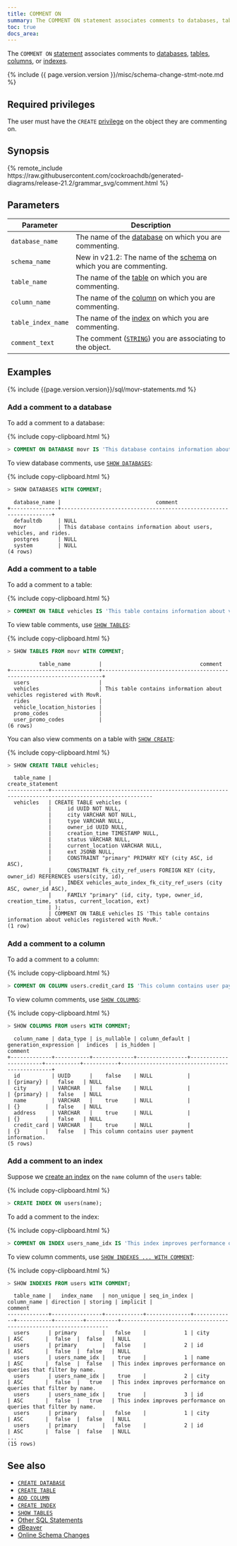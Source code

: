 ```yaml
---
title: COMMENT ON
summary: The COMMENT ON statement associates comments to databases, tables, columns, or indexes.
toc: true
docs_area: 
---
```


The `COMMENT ON` [statement](sql-statements.html) associates comments to [databases](create-database.html), [tables](create-table.html), [columns](add-column.html), or [indexes](indexes.html).

{% include {{ page.version.version }}/misc/schema-change-stmt-note.md %}

## Required privileges

The user must have the `CREATE` [privilege](authorization.html#assign-privileges) on the object they are commenting on.

## Synopsis

<div>
{% remote_include https://raw.githubusercontent.com/cockroachdb/generated-diagrams/release-21.2/grammar_svg/comment.html %}
</div>

## Parameters

 Parameter | Description
------------|--------------
`database_name` | The name of the [database](create-database.html) on which you are commenting.
`schema_name` | <span class="version-tag">New in v21.2</span>: The name of the [schema](create-schema.html) on which you are commenting.
`table_name` | The name of the [table](create-table.html) on which you are commenting.
`column_name` | The name of the [column](add-column.html) on which you are commenting.
`table_index_name` | The name of the [index](indexes.html) on which you are commenting.
`comment_text` | The comment ([`STRING`](string.html)) you are associating to the object.

## Examples

{% include {{page.version.version}}/sql/movr-statements.md %}

### Add a comment to a database

To add a comment to a database:

{% include copy-clipboard.html %}
~~~ sql
> COMMENT ON DATABASE movr IS 'This database contains information about users, vehicles, and rides.';
~~~

To view database comments, use [`SHOW DATABASES`](show-databases.html):

{% include copy-clipboard.html %}
~~~ sql
> SHOW DATABASES WITH COMMENT;
~~~

~~~
  database_name |                              comment
+---------------+-------------------------------------------------------------------+
  defaultdb     | NULL
  movr          | This database contains information about users, vehicles, and rides.
  postgres      | NULL
  system        | NULL
(4 rows)
~~~

### Add a comment to a table

To add a comment to a table:

{% include copy-clipboard.html %}
~~~ sql
> COMMENT ON TABLE vehicles IS 'This table contains information about vehicles registered with MovR.';
~~~

To view table comments, use [`SHOW TABLES`](show-tables.html):

{% include copy-clipboard.html %}
~~~ sql
> SHOW TABLES FROM movr WITH COMMENT;
~~~

~~~
          table_name         |                               comment
+----------------------------+----------------------------------------------------------------------+
  users                      |
  vehicles                   | This table contains information about vehicles registered with MovR.
  rides                      |
  vehicle_location_histories |
  promo_codes                |
  user_promo_codes           |
(6 rows)
~~~

 You can also view comments on a table with [`SHOW CREATE`](show-create.html):

{% include copy-clipboard.html %}
~~~ sql
> SHOW CREATE TABLE vehicles;
~~~

~~~
  table_name |                                          create_statement
-------------+------------------------------------------------------------------------------------------------------
  vehicles   | CREATE TABLE vehicles (
             |     id UUID NOT NULL,
             |     city VARCHAR NOT NULL,
             |     type VARCHAR NULL,
             |     owner_id UUID NULL,
             |     creation_time TIMESTAMP NULL,
             |     status VARCHAR NULL,
             |     current_location VARCHAR NULL,
             |     ext JSONB NULL,
             |     CONSTRAINT "primary" PRIMARY KEY (city ASC, id ASC),
             |     CONSTRAINT fk_city_ref_users FOREIGN KEY (city, owner_id) REFERENCES users(city, id),
             |     INDEX vehicles_auto_index_fk_city_ref_users (city ASC, owner_id ASC),
             |     FAMILY "primary" (id, city, type, owner_id, creation_time, status, current_location, ext)
             | );
             | COMMENT ON TABLE vehicles IS 'This table contains information about vehicles registered with MovR.'
(1 row)
~~~

### Add a comment to a column

To add a comment to a column:

{% include copy-clipboard.html %}
~~~ sql
> COMMENT ON COLUMN users.credit_card IS 'This column contains user payment information.';
~~~

To view column comments, use [`SHOW COLUMNS`](show-columns.html):

{% include copy-clipboard.html %}
~~~ sql
> SHOW COLUMNS FROM users WITH COMMENT;
~~~

~~~
  column_name | data_type | is_nullable | column_default | generation_expression |  indices  | is_hidden |                    comment
+-------------+-----------+-------------+----------------+-----------------------+-----------+-----------+------------------------------------------------+
  id          | UUID      |    false    | NULL           |                       | {primary} |   false   | NULL
  city        | VARCHAR   |    false    | NULL           |                       | {primary} |   false   | NULL
  name        | VARCHAR   |    true     | NULL           |                       | {}        |   false   | NULL
  address     | VARCHAR   |    true     | NULL           |                       | {}        |   false   | NULL
  credit_card | VARCHAR   |    true     | NULL           |                       | {}        |   false   | This column contains user payment information.
(5 rows)
~~~

### Add a comment to an index

Suppose we [create an index](create-index.html) on the `name` column of the `users` table:

{% include copy-clipboard.html %}
~~~ sql
> CREATE INDEX ON users(name);
~~~

To add a comment to the index:

{% include copy-clipboard.html %}
~~~ sql
> COMMENT ON INDEX users_name_idx IS 'This index improves performance on queries that filter by name.';
~~~

To view column comments, use [`SHOW INDEXES ... WITH COMMENT`](show-index.html):

{% include copy-clipboard.html %}
~~~ sql
> SHOW INDEXES FROM users WITH COMMENT;
~~~

~~~
  table_name |   index_name   | non_unique | seq_in_index | column_name | direction | storing | implicit |                             comment
-------------+----------------+------------+--------------+-------------+-----------+---------+----------+------------------------------------------------------------------
  users      | primary        |   false    |            1 | city        | ASC       |  false  |  false   | NULL
  users      | primary        |   false    |            2 | id          | ASC       |  false  |  false   | NULL
  users      | users_name_idx |    true    |            1 | name        | ASC       |  false  |  false   | This index improves performance on queries that filter by name.
  users      | users_name_idx |    true    |            2 | city        | ASC       |  false  |   true   | This index improves performance on queries that filter by name.
  users      | users_name_idx |    true    |            3 | id          | ASC       |  false  |   true   | This index improves performance on queries that filter by name.
  users      | primary        |   false    |            1 | city        | ASC       |  false  |  false   | NULL
  users      | primary        |   false    |            2 | id          | ASC       |  false  |  false   | NULL
...
(15 rows)
~~~

## See also

- [`CREATE DATABASE`](create-database.html)
- [`CREATE TABLE`](create-table.html)
- [`ADD COLUMN`](add-column.html)
- [`CREATE INDEX`](create-index.html)
- [`SHOW TABLES`](show-tables.html)
- [Other SQL Statements](sql-statements.html)
- [dBeaver](dbeaver.html)
- [Online Schema Changes](online-schema-changes.html)
